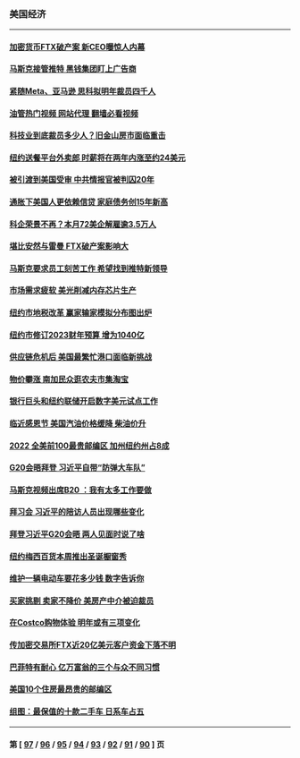 ### 美国经济
---
#### [加密货币FTX破产案 新CEO曝惊人内幕](../../pages/ncid1078158/n13868154.md?11182045) 
#### [马斯克接管推特 黑钱集团盯上广告商](../../pages/ncid1078158/n13868014.md?11182045) 
#### [紧随Meta、亚马逊 思科拟明年裁员四千人](../../pages/ncid1078158/n13867325.md?11182045) 
#### [油管热门视频 网站代理 翻墙必看视频](http://138.2.39.72:81/youtube.html?epic-marker?11182045)
#### [科技业到底裁员多少人？旧金山房市面临重击](../../pages/ncid1078158/n13867648.md?11182045) 
#### [纽约送餐平台外卖郎 时薪将在两年内涨至约24美元](../../pages/ncid1078158/n13867544.md?11182045) 
#### [被引渡到美国受审 中共情报官被判囚20年](../../pages/ncid1078158/n13867313.md?11182045) 
#### [通胀下美国人更依赖信贷 家庭债务创15年新高](../../pages/ncid1078158/n13867321.md?11182045) 
#### [科企荣景不再？本月72美企解雇逾3.5万人](../../pages/ncid1078158/n13867333.md?11182045) 
#### [堪比安然与雷曼 FTX破产案影响大](../../pages/ncid1078158/n13867285.md?11182045) 
#### [马斯克要求员工刻苦工作 希望找到推特新领导](../../pages/ncid1078158/n13867223.md?11182045) 
#### [市场需求疲软 美光削减内存芯片生产](../../pages/ncid1078158/n13867219.md?11182045) 
#### [纽约市地税改革 赢家输家模拟分布图出炉](../../pages/ncid1078158/n13866812.md?11182045) 
#### [纽约市修订2023财年预算 增为1040亿](../../pages/ncid1078158/n13866786.md?11182045) 
#### [供应链危机后 美国最繁忙港口面临新挑战](../../pages/ncid1078158/n13866803.md?11182045) 
#### [物价攀涨 南加民众逛农夫市集淘宝](../../pages/ncid1078158/n13866776.md?11182045) 
#### [银行巨头和纽约联储开启数字美元试点工作](../../pages/ncid1078158/n13866491.md?11182045) 
#### [临近感恩节 美国汽油价格缓降 柴油价升](../../pages/ncid1078158/n13866133.md?11182045) 
#### [2022 全美前100最贵邮编区 加州纽约州占8成](../../pages/ncid1078158/n13865964.md?11182045) 
#### [G20会晤拜登 习近平自带“防弹大车队”](../../pages/ncid1078158/n13865743.md?11182045) 
#### [马斯克视频出席B20 ：我有太多工作要做](../../pages/ncid1078158/n13865756.md?11182045) 
#### [拜习会 习近平的陪访人员出现哪些变化](../../pages/ncid1078158/n13865749.md?11182045) 
#### [拜登习近平G20会晤 两人见面时说了啥](../../pages/ncid1078158/n13865617.md?11182045) 
#### [纽约梅西百货本周推出圣诞橱窗秀](../../pages/ncid1078158/n13865346.md?11182045) 
#### [维护一辆电动车要花多少钱 数字告诉你](../../pages/ncid1078158/n13842149.md?11182045) 
#### [买家挑剔 卖家不降价 美房产中介被迫裁员](../../pages/ncid1078158/n13865228.md?11182045) 
#### [在Costco购物体验 明年或有三项变化](../../pages/ncid1078158/n13863826.md?11182045) 
#### [传加密交易所FTX近20亿美元客户资金下落不明](../../pages/ncid1078158/n13864886.md?11182045) 
#### [巴菲特有耐心 亿万富翁的三个与众不同习惯](../../pages/ncid1078158/n13863041.md?11182045) 
#### [美国10个住房最昂贵的邮编区](../../pages/ncid1078158/n13864871.md?11182045) 
#### [组图：最保值的十款二手车 日系车占五](../../pages/ncid1078158/n13864791.md?11182045) 

---
#### 第 [ [97](./97.md?11182045) / [96](./96.md?11182045) / [95](./95.md?11182045) / [94](./94.md?11182045) / [93](./93.md?11182045) / [92](./92.md?11182045) / [91](./91.md?11182045) / [90](./90.md?11182045) ] 页
